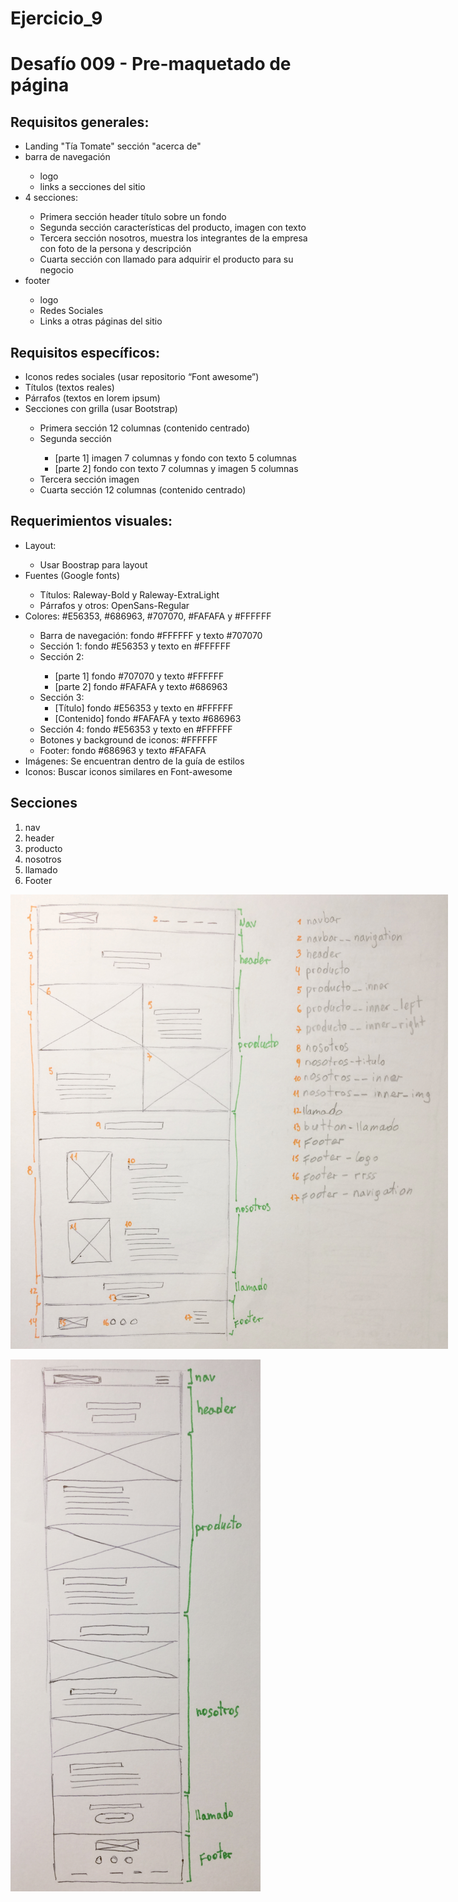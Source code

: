 # Ejercicio_9
<h1>Desafío 009 - Pre-maquetado de página</h1>

<h2>Requisitos generales:</h2>
    <ul>
        <li>Landing "Tía Tomate" sección "acerca de"</li>
        <li>barra de navegación</li>
            <ul>
                <li>logo</li>
                <li>links a secciones del sitio</li>
            </ul>
    	<li>4 secciones:</li>
            <ul>
        		<li>Primera sección header título sobre un fondo</li>
        		<li>Segunda sección características del producto, imagen con texto</li>
        		<li>Tercera sección nosotros, muestra los integrantes de la empresa con foto de la persona y descripción</li>
        		<li>Cuarta sección con llamado para adquirir el producto para su negocio</li>
            </ul>
        <li>footer</li>
            <ul>
                <li>logo</li>
                <li>Redes Sociales</li>
                <li>Links a otras páginas del sitio</li>
            </ul>
    </ul>

<h2>Requisitos específicos:</h2>
<ul>
	<li>Iconos redes sociales (usar repositorio “Font awesome”)</li>
    <li>Títulos (textos reales)</li>
	<li>Párrafos (textos en lorem ipsum)</li>
	<li>Secciones con grilla (usar Bootstrap)</li>
        <ul>
            <li> Primera sección 12 columnas (contenido centrado)</li>
            <li> Segunda sección</li>
                <ul>
                    <li>[parte 1] imagen 7 columnas y fondo con texto 5 columnas</li>
                    <li>[parte 2] fondo con texto 7 columnas y imagen 5 columnas</li>
                </ul>
            <li>Tercera sección imagen</li>
            <li>Cuarta sección 12 columnas (contenido centrado)</li>
        </ul>
</ul>
<h2>Requerimientos visuales:</h2>
<ul>
	<li> Layout:</li>
        <ul>
	       <li>Usar Boostrap para layout</li>
        </ul>
	<li>Fuentes (Google fonts)</li>
        <ul>
    		<li>Títulos: Raleway-Bold y Raleway-ExtraLight</li>
    		<li>Párrafos y otros: OpenSans-Regular</li>
        </ul>
    <li>Colores: #E56353, #686963, #707070, #FAFAFA y #FFFFFF</li>
        <ul>
            <li>Barra de navegación: fondo #FFFFFF y texto #707070</li>
            <li>Sección 1: fondo #E56353 y texto en #FFFFFF</li>
            <li>Sección 2:</li>
                <ul>
                    <li>[parte 1] fondo #707070 y texto #FFFFFF</li>
                    <li>[parte 2] fondo #FAFAFA y texto #686963</li>
                </ul>
            <li>Sección 3:
                <ul>
                    <li>[Título] fondo #E56353 y texto en #FFFFFF</li>
                    <li>[Contenido] fondo #FAFAFA y texto #686963</li>
                </ul>
            <li>Sección 4: fondo #E56353 y texto en #FFFFFF</li>
            <li>Botones y background de iconos: #FFFFFF</li>
            <li>Footer: fondo #686963 y texto #FAFAFA</li>
        </ul>
    <li>Imágenes: Se encuentran dentro de la guía de estilos</li>
    <li> Iconos: Buscar iconos similares en Font-awesome</li>
</ul>

<h2>Secciones</h2>
<ol>
    <li>nav</li>
    <li>header</li>
    <li>producto</li>
    <li>nosotros</li>
    <li>llamado</li>
    <li>Footer</li>
</ol>
<p><a target="_blank" rel="noopener noreferrer" href="/cindysc/Ejercicio_9/blob/master/img/tiatomate_desktop.jpg"><img src="/img/tiatomate_desktop.jpg" alt="sketch sitio tía tomate desktop" style="max-width:700px;"></a></p>

<p><a target="_blank" rel="noopener noreferrer" href="/cindysc/Ejercicio_9/blob/master/img/tiatomate_mobilep.jpg"><img src="/img/tiatomate_mobile.jpg" alt="sketch sitio tía tomate mobile" style="max-width:400px;"></a></p>
